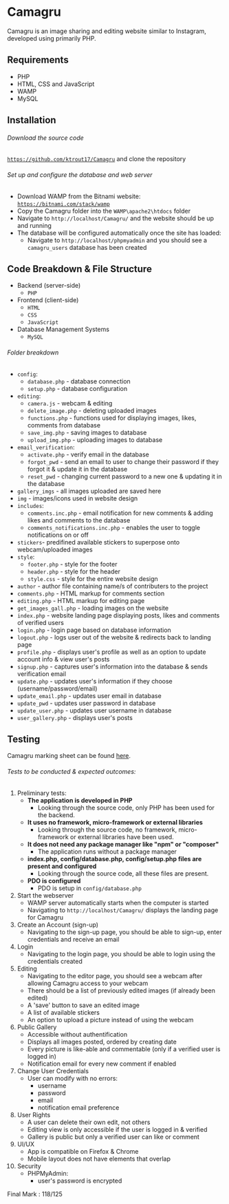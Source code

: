 # Camagru
Camagru is an image sharing and editing website similar to Instagram, developed using primarily PHP.

## Requirements
- PHP
- HTML, CSS and JavaScript
- WAMP
- MySQL

## Installation
###### Download the source code
[```https://github.com/ktrout17/Camagru```](https://github.com/ktrout17/Camagru) and clone the repository
###### Set up and configure the database and web server
- Download WAMP from the Bitnami website: [```https://bitnami.com/stack/wamp```](https://bitnami.com/stack/wamp)
- Copy the Camagru folder into the ```WAMP\apache2\htdocs``` folder
- Navigate to ```http://localhost/Camagru/``` and the website should be up and running
- The database will be configured automatically once the site has loaded:
    - Navigate to ```http://localhost/phpmyadmin``` and you should see a ```camagru_users``` database has been created

## Code Breakdown & File Structure
- Backend (server-side)
    - ```PHP```
- Frontend (client-side)
    - ```HTML```
    - ```CSS```
    - ```JavaScript```
- Database Management Systems
    - ```MySQL```

###### Folder breakdown
- ```config```:
    - ```database.php``` - database connection
    - ```setup.php``` - database configuration
- ```editing```:
    - ```camera.js``` - webcam & editing
    - ```delete_image.php``` - deleting uploaded images
    - ```functions.php``` - functions used for displaying images, likes, comments from database
    - ```save_img.php``` - saving images to database
    - ```upload_img.php``` - uploading images to database
- ```email_verification```:
    - ```activate.php``` - verify email in the database
    - ```forgot_pwd``` - send an email to user to change their password if they forgot it & update it in the database
    - ```reset_pwd``` - changing current password to a new one & updating it in the database
- ```gallery_imgs``` - all images uploaded are saved here
- ```img``` - images/icons used in website design
- ```includes```:
    - ```comments.inc.php``` - email notification for new comments & adding likes and comments to the database
    - ```comments_notifications.inc.php``` - enables the user to toggle notifications on or off
- ```stickers```- predifined available stickers to superpose onto webcam/uploaded images
- ```style```:
    - ```footer.php``` - style for the footer
    - ```header.php``` - style for the header
    - ```style.css``` - style for the entire website design
- ```author``` - author file containing name/s of contributers to the project
- ```comments.php``` - HTML markup for comments section
- ```editing.php``` - HTML markup for editing page
- ```get_images_gall.php``` - loading images on the website
- ```index.php``` - website landing page displaying posts, likes and comments of verified users
- ```login.php``` - login page based on database information
- ```logout.php``` - logs user out of the website & redirects back to landing page
- ```profile.php``` - displays user's profile as well as an option to update account info & view user's posts
- ```signup.php``` - captures user's information into the database & sends verification email
- ```update.php``` - updates user's information if they choose (username/password/email)
- ```update_email.php``` - updates user email in database
- ```update_pwd``` - updates user password in database
- ```update_user.php``` - updates user username in database
- ```user_gallery.php``` - displays user's posts

## Testing
Camagru marking sheet can be found [here](https://github.com/wethinkcode-students/web/blob/master/1%20-%20camagru/camagru.markingsheet.pdf).
###### Tests to be conducted & expected outcomes:
1. Preliminary tests:
    - **The application is developed in PHP**
        - Looking through the source code, only PHP has been used for the backend.
    - **It uses no framework, micro-framework or external libraries**
        - Looking through the source code, no framework, micro-framework or external libraries have been used.
    - **It does not need any package manager like "npm" or "composer"**
        - The application runs without a package manager
    - **index.php, config/database.php, config/setup.php files are present and configured**
        - Looking through the source code, all these files are present.
    - **PDO is configured**
        - PDO is setup in ```config/database.php```
2. Start the webserver 
    - WAMP server automatically starts when the computer is started
    - Navigating to ```http://localhost/Camagru/``` displays the landing page for Camagru
3. Create an Account (sign-up)
    - Navigating to the sign-up page, you should be able to sign-up, enter credentials and receive an email
4. Login
    - Navigating to the login page, you should be able to login using the credentials created
5. Editing
    - Navigating to the editor page, you should see a webcam after allowing Camagru access to your webcam
    - There should be a list of previously edited images (if already been edited)
    - A 'save' button to save an edited image
    - A list of available stickers
    - An option to upload a picture instead of using the webcam
6. Public Gallery
    - Accessible without authentification
    - Displays all images posted, ordered by creating date
    - Every picture is like-able and commentable (only if a verified user is logged in)
    - Notification email for every new comment if enabled
7. Change User Credentials
    - User can modify with no errors:
        - username
        - password
        - email
        - notification email preference
8. User Rights
    - A user can delete their own edit, not others
    - Editing view is only accessible if the user is logged in & verified
    - Gallery is public but only a verified user can like or comment
9. UI/UX
    - App is compatible on Firefox & Chrome
    - Mobile layout does not have elements that overlap
10. Security
    - PHPMyAdmin:
        - user's password is encrypted


Final Mark : 118/125
